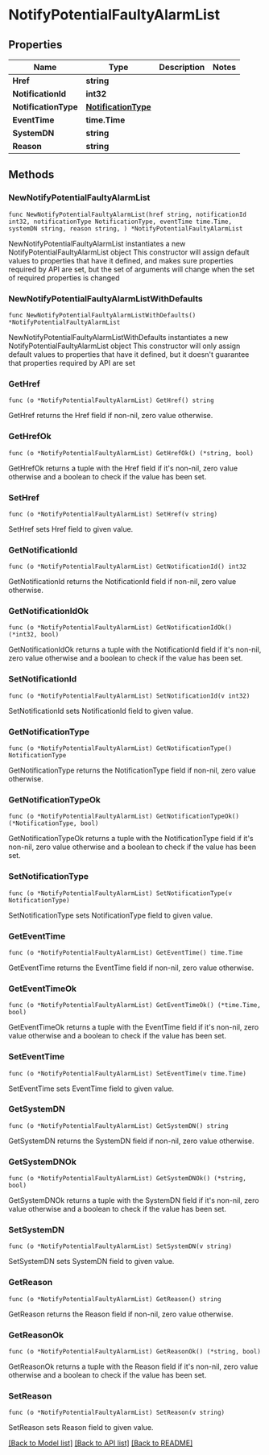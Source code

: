 # NotifyPotentialFaultyAlarmList

## Properties

Name | Type | Description | Notes
------------ | ------------- | ------------- | -------------
**Href** | **string** |  | 
**NotificationId** | **int32** |  | 
**NotificationType** | [**NotificationType**](NotificationType.md) |  | 
**EventTime** | **time.Time** |  | 
**SystemDN** | **string** |  | 
**Reason** | **string** |  | 

## Methods

### NewNotifyPotentialFaultyAlarmList

`func NewNotifyPotentialFaultyAlarmList(href string, notificationId int32, notificationType NotificationType, eventTime time.Time, systemDN string, reason string, ) *NotifyPotentialFaultyAlarmList`

NewNotifyPotentialFaultyAlarmList instantiates a new NotifyPotentialFaultyAlarmList object
This constructor will assign default values to properties that have it defined,
and makes sure properties required by API are set, but the set of arguments
will change when the set of required properties is changed

### NewNotifyPotentialFaultyAlarmListWithDefaults

`func NewNotifyPotentialFaultyAlarmListWithDefaults() *NotifyPotentialFaultyAlarmList`

NewNotifyPotentialFaultyAlarmListWithDefaults instantiates a new NotifyPotentialFaultyAlarmList object
This constructor will only assign default values to properties that have it defined,
but it doesn't guarantee that properties required by API are set

### GetHref

`func (o *NotifyPotentialFaultyAlarmList) GetHref() string`

GetHref returns the Href field if non-nil, zero value otherwise.

### GetHrefOk

`func (o *NotifyPotentialFaultyAlarmList) GetHrefOk() (*string, bool)`

GetHrefOk returns a tuple with the Href field if it's non-nil, zero value otherwise
and a boolean to check if the value has been set.

### SetHref

`func (o *NotifyPotentialFaultyAlarmList) SetHref(v string)`

SetHref sets Href field to given value.


### GetNotificationId

`func (o *NotifyPotentialFaultyAlarmList) GetNotificationId() int32`

GetNotificationId returns the NotificationId field if non-nil, zero value otherwise.

### GetNotificationIdOk

`func (o *NotifyPotentialFaultyAlarmList) GetNotificationIdOk() (*int32, bool)`

GetNotificationIdOk returns a tuple with the NotificationId field if it's non-nil, zero value otherwise
and a boolean to check if the value has been set.

### SetNotificationId

`func (o *NotifyPotentialFaultyAlarmList) SetNotificationId(v int32)`

SetNotificationId sets NotificationId field to given value.


### GetNotificationType

`func (o *NotifyPotentialFaultyAlarmList) GetNotificationType() NotificationType`

GetNotificationType returns the NotificationType field if non-nil, zero value otherwise.

### GetNotificationTypeOk

`func (o *NotifyPotentialFaultyAlarmList) GetNotificationTypeOk() (*NotificationType, bool)`

GetNotificationTypeOk returns a tuple with the NotificationType field if it's non-nil, zero value otherwise
and a boolean to check if the value has been set.

### SetNotificationType

`func (o *NotifyPotentialFaultyAlarmList) SetNotificationType(v NotificationType)`

SetNotificationType sets NotificationType field to given value.


### GetEventTime

`func (o *NotifyPotentialFaultyAlarmList) GetEventTime() time.Time`

GetEventTime returns the EventTime field if non-nil, zero value otherwise.

### GetEventTimeOk

`func (o *NotifyPotentialFaultyAlarmList) GetEventTimeOk() (*time.Time, bool)`

GetEventTimeOk returns a tuple with the EventTime field if it's non-nil, zero value otherwise
and a boolean to check if the value has been set.

### SetEventTime

`func (o *NotifyPotentialFaultyAlarmList) SetEventTime(v time.Time)`

SetEventTime sets EventTime field to given value.


### GetSystemDN

`func (o *NotifyPotentialFaultyAlarmList) GetSystemDN() string`

GetSystemDN returns the SystemDN field if non-nil, zero value otherwise.

### GetSystemDNOk

`func (o *NotifyPotentialFaultyAlarmList) GetSystemDNOk() (*string, bool)`

GetSystemDNOk returns a tuple with the SystemDN field if it's non-nil, zero value otherwise
and a boolean to check if the value has been set.

### SetSystemDN

`func (o *NotifyPotentialFaultyAlarmList) SetSystemDN(v string)`

SetSystemDN sets SystemDN field to given value.


### GetReason

`func (o *NotifyPotentialFaultyAlarmList) GetReason() string`

GetReason returns the Reason field if non-nil, zero value otherwise.

### GetReasonOk

`func (o *NotifyPotentialFaultyAlarmList) GetReasonOk() (*string, bool)`

GetReasonOk returns a tuple with the Reason field if it's non-nil, zero value otherwise
and a boolean to check if the value has been set.

### SetReason

`func (o *NotifyPotentialFaultyAlarmList) SetReason(v string)`

SetReason sets Reason field to given value.



[[Back to Model list]](../README.md#documentation-for-models) [[Back to API list]](../README.md#documentation-for-api-endpoints) [[Back to README]](../README.md)


